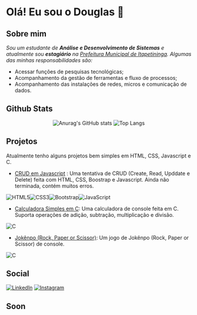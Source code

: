 # Olá! Eu sou o Douglas :wave:

## Sobre mim
<i> Sou um estudante de **Análise e Desenvolvimento de Sistemas** e atualmente sou **estagiário** na [Prefeitura Municipal de Itapetininga](https://www.itapetininga.sp.gov.br). Algumas das minhas responsabilidades são:</i>

- Acessar funções de pesquisas tecnológicas;
- Acompanhamento da gestão de ferramentas e fluxo de processos; 
- Acompanhamento das instalações de redes, micros e comunicação de dados. 
</div>

## Github Stats
<center>

![Anurag's GitHub stats](https://github-readme-stats.vercel.app/api?username=dgzincs&show_icons=false&theme=midnight-purple)
![Top Langs](https://github-readme-stats.vercel.app/api/top-langs/?username=dgzincs&layout=extend)
</center>

## Projetos

Atualmente tenho alguns projetos bem simples em HTML, CSS, Javascript e C.
- [CRUD em Javascript](https://github.com/dgzincs/crud-attempt) : Uma tentativa de CRUD (Create, Read, Upddate e Delete) feita com HTML, CSS, Boostrap e Javascript. Ainda não terminada, contém muitos erros.

![HTML5](https://img.shields.io/badge/html5-%23E34F26.svg?style=for-the-badge&logo=html5&logoColor=white)![CSS3](https://img.shields.io/badge/css3-%231572B6.svg?style=for-the-badge&logo=css3&logoColor=white)![Bootstrap](https://img.shields.io/badge/bootstrap-%23563D7C.svg?style=for-the-badge&logo=bootstrap&logoColor=white)![JavaScript](https://img.shields.io/badge/javascript-%23323330.svg?style=for-the-badge&logo=javascript&logoColor=%23F7DF1E)
- [Calculadora Simples em C](https://github.com/dgzincs/simple_calculator_console_c): Uma calculadora de console feita em C. Suporta operações de adição, subtração, multiplicação e divisão.

![C](https://img.shields.io/badge/c-%2300599C.svg?style=for-the-badge&logo=c&logoColor=white)
- [Jokênpo (Rock, Paper or Scissor)](https://github.com/dgzincs/Rock-Paper-or-Scissor-Game): Um jogo de Jokênpo (Rock, Paper or Scissor) de console.

![C](https://img.shields.io/badge/c-%2300599C.svg?style=for-the-badge&logo=c&logoColor=white)

## Social

[![LinkedIn](https://img.shields.io/badge/LinkedIn-0077B5?style=for-the-badge&logo=linkedin&logoColor=white)](https://www.linkedin.com/in/dgzin/) [![Instagram](https://img.shields.io/badge/Instagram-%23E4405F.svg?style=for-the-badge&logo=Instagram&logoColor=white)](https://www.instagram.com/idouglas.oliveira/)

## Soon
